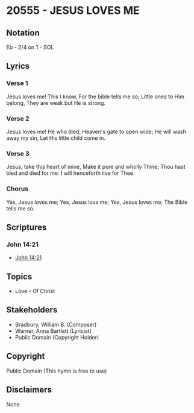 # 20555 - JESUS LOVES ME

## Notation

Eb - 2/4 on 1 - SOL

## Lyrics

### Verse 1

Jesus loves me! This I know, For the bible tells me so; Little ones to Him belong, They are weak but He is strong.

### Verse 2

Jesus loves me! He who died, Heaven's gate to open wide; He will wash away my sin, Let His little child come in.

### Verse 3

Jesus, take this heart of mine, Make it pure and wholly Thine; Thou hast bled and died for me: I will henceforth live for Thee.

### Chorus

Yes, Jesus loves me; Yes, Jesus lovs me; Yes, Jesus loves me; The Bible tells me so.


## Scriptures

### John 14:21

- [John 14:21](https://www.biblegateway.com/passage/?search=John%2014%3A21)


## Topics

- Love - Of Christ

## Stakeholders

- Bradbury, William B. (Composer)
- Warner, Anna Bartlett (Lyricist)
- Public Domain (Copyright Holder)

## Copyright

Public Domain
(This hymn is free to use)

## Disclaimers

None

